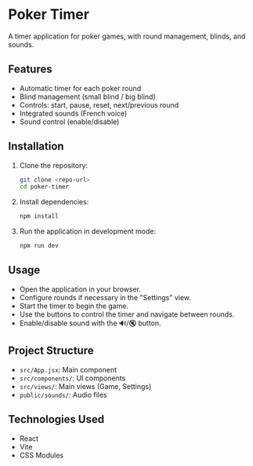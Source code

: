 # Poker Timer

A timer application for poker games, with round management, blinds, and sounds.

## Features

- Automatic timer for each poker round
- Blind management (small blind / big blind)
- Controls: start, pause, reset, next/previous round
- Integrated sounds (French voice)
- Sound control (enable/disable)

## Installation

1. Clone the repository:
   ```bash
   git clone <repo-url>
   cd poker-timer
   ```

2. Install dependencies:
   ```bash
   npm install
   ```

3. Run the application in development mode:
   ```bash
   npm run dev
   ```

## Usage

- Open the application in your browser.
- Configure rounds if necessary in the "Settings" view.
- Start the timer to begin the game.
- Use the buttons to control the timer and navigate between rounds.
- Enable/disable sound with the 🔊/🔇 button.

## Project Structure

- `src/App.jsx`: Main component
- `src/components/`: UI components
- `src/views/`: Main views (Game, Settings)
- `public/sounds/`: Audio files

## Technologies Used

- React
- Vite
- CSS Modules
